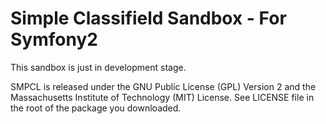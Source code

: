 Simple Classifield Sandbox - For Symfony2
========================

This sandbox is just in development stage.

SMPCL is released under the GNU Public License (GPL) Version 2 and the 
Massachusetts Institute of Technology (MIT) License. See LICENSE file 
in the root of the package you downloaded.
